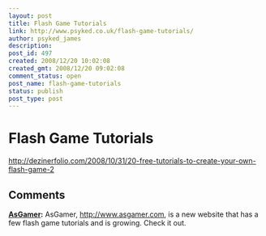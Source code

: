```yaml
---
layout: post
title: Flash Game Tutorials
link: http://www.psyked.co.uk/flash-game-tutorials/
author: psyked_james
description: 
post_id: 497
created: 2008/12/20 10:02:08
created_gmt: 2008/12/20 09:02:08
comment_status: open
post_name: flash-game-tutorials
status: publish
post_type: post
---
```


# Flash Game Tutorials

<http://dezinerfolio.com/2008/10/31/20-free-tutorials-to-create-your-own-flash-game-2>

## Comments

**[AsGamer](#497 "2009-02-07 00:03:44"):** AsGamer, http://www.asgamer.com, is a new website that has a few flash game tutorials and is growing. Check it out.

